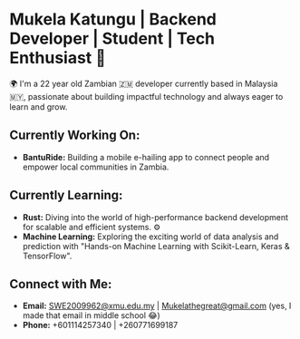 # Mukela Katungu | Backend Developer | Student | Tech Enthusiast 🚀

🌍 I'm a 22 year old Zambian 🇿🇲 developer currently based in Malaysia 🇲🇾, passionate about building impactful technology and always eager to learn and grow.

## Currently Working On:

- **BantuRide:** Building a mobile e-hailing app to connect people and empower local communities in Zambia.

## Currently Learning:

- **Rust:** Diving into the world of high-performance backend development for scalable and efficient systems. ⚙️
- **Machine Learning:** Exploring the exciting world of data analysis and prediction with "Hands-on Machine Learning with Scikit-Learn, Keras & TensorFlow".

## Connect with Me:

- **Email:** SWE2009962@xmu.edu.my | Mukelathegreat@gmail.com (yes, I made that email in middle school 😂)
- **Phone:** +601114257340 | +260771699187


